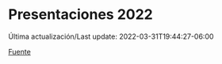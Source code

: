 # Presentaciones 2022

Última actualización/Last update: 2022-03-31T19:44:27-06:00

 [Fuente](https://www.gob.mx/salud/documentos/presentaciones-2022)

